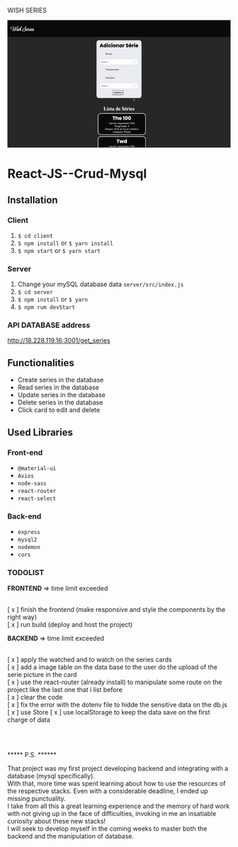WISH SERIES

 <p align="center">
  <img src="client/public/assets/website-view.gif" width="600px">
</p>

# React-JS--Crud-Mysql

## Installation

### Client

  1. `$ cd client`
  2. `$ npm install` or `$ yarn install`
  3. `$ npm start` or `$ yarn start`
  
### Server

  1. Change your mySQL database data `server/src/index.js`
  2. `$ cd server`
  3. `$ npm install` or `$ yarn`
  4. `$ npm rum devStart`
  
### API DATABASE address

  http://18.228.119.16:3001/get_series
  
## Functionalities

  + Create series in the database
  + Read series in the database
  + Update series in the database
  + Delete series in the database
  + Click card to edit and delete
  
## Used Libraries

### Front-end

 + `@material-ui`
 +  `Axios`
 +  `node-sass`
 +  `react-router`
 +  `react-select`

### Back-end

+ `express`
+ `mysql2`
+ `nodemon`
+ `cors`


### TODOLIST

**FRONTEND** => <span>time limit exceeded<span> <br/><br/>

[ x ] finish the frontend (make responsive and style the components by the right way) <br/>
[ x ] run build (deploy and host the project) <br/>

  
**BACKEND** => <span>time limit exceeded <span><br/><br/>
  
  [ x ] apply the watched and to watch on the series cards <br/>
  [ x ] add a image table on the data base to the user do the upload of the serie picture in the card <br/>
  [ x ] use the react-router (already install) to manipulate some route on the project like the last one that i list before<br/>
  [ x ] clear the code <br/>
  [ x ] fix the error with the dotenv file to hidde the sensitive data on the db.js
  [ x ] use Store
  [ x ] use localStorage to keep the data save on the first charge of data 
 
 <br/>
 <br/>
 
 ***** P.S. ****** 
 
That project was my first project developing backend and integrating with a database (mysql specifically).<br/>
With that, more time was spent learning about how to use the resources of the respective stacks. Even with a considerable deadline, I ended up missing punctuality. <br/>
I take from all this a great learning experience and the memory of hard work with not giving up in the face of difficulties, invoking in me an insatiable curiosity about these new stacks!<br/> I will seek to develop myself in the coming weeks to master both the backend and the manipulation of database.
